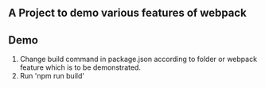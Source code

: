 ## A Project to demo various features of webpack

## Demo

1. Change build command in package.json according to folder or webpack feature which is to be demonstrated.
2. Run 'npm run build'
